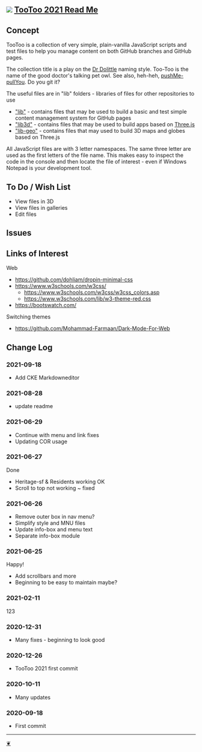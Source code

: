 ## [![](https://pushme-pullyou.github.io/tootoo-2021/lib/assets/icons/mark-github.svg)](https://github.com/pushme-pullyou/tootoo-2021/) [TooToo 2021 Read Me](https://pushme-pullyou.github.io/tootoo-2021/#README.md)

## Concept

TooToo is a collection of very simple, plain-vanilla JavaScript scripts and test files to help you manage content on both GitHub branches and GitHub pages.

The collection title is a play on the [Dr Dolittle](https://en.wikipedia.org/wiki/Doctor_Dolittle) naming style. Too-Too is the name of the good doctor's talking pet owl. See also, heh-heh, [pushMe-pullYou](https://pushme-pullyou.github.io). Do you git it?

The useful files are in "lib" folders - libraries of files for other repositories to use

*   ["lib"](https://pushme-pullyou.github.io/tootoo-2021/#lib/README.md) - contains files that may be used to build a basic and test simple content management system for GitHub pages
*   ["lib3d"](https://pushme-pullyou.github.io/tootoo-2021/#lib3d/README.md) - contains files that may be used to build apps based on [Three.js](https://threejs.org)
*   ["lib-geo"](https://pushme-pullyou.github.io/tootoo-2021/#lib-geo/README.md) - contains files that may used to build 3D maps and globes based on Three.js

All JavaScript files are with 3 letter namespaces. The same three letter are used as the first letters of the file name. This makes easy to inspect the code in the console and then locate the file of interest - even if Windows Notepad is your development tool.

## To Do / Wish List

*   View files in 3D
*   View files in galleries
*   Edit files

## Issues

## Links of Interest

Web

*   https://github.com/dohliam/dropin-minimal-css
*   https://www.w3schools.com/w3css/
    *   https://www.w3schools.com/w3css/w3css_colors.asp
    *   https://www.w3schools.com/lib/w3-theme-red.css
*   https://bootswatch.com/

Switching themes

*   https://github.com/Mohammad-Farmaan/Dark-Mode-For-Web

## Change Log

### 2021-09-18

*   Add CKE Markdowneditor

### 2021-08-28

*   update readme

### 2021-06-29

*   Continue with menu and link fixes
*   Updating COR usage

### 2021-06-27

Done

*   Heritage-sf & Residents working OK
*   Scroll to top not working ~ fixed

### 2021-06-26

*   Remove outer box in nav menu?
*   Simplify style and MNU files
*   Update info-box and menu text
*   Separate info-box module

### 2021-06-25

Happy!

*   Add scrollbars and more
*   Beginning to be easy to maintain maybe?

### 2021-02-11

123

### 2020-12-31

*   Many fixes - beginning to look good

### 2020-12-26

*   TooToo 2021 first commit

### 2020-10-11

*   Many updates

### 2020-09-18

*   First commit

---

[❦](javascript:window.main.scrollTo(0,0);)